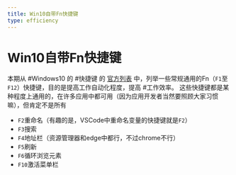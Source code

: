 ```yaml
---
title: Win10自带Fn快捷键
type: efficiency
---
```


# Win10自带Fn快捷键
本期从 #Windows10 的 #快捷键 的
[官方列表](https://support.microsoft.com/zh-cn/windows/windows-%E7%9A%84%E9%94%AE%E7%9B%98%E5%BF%AB%E6%8D%B7%E6%96%B9%E5%BC%8F-dcc61a57-8ff0-cffe-9796-cb9706c75eec#WindowsVersion=Windows_10)
中，列举一些常规通用的Fn（`F1`至`F12`）快捷键，目的是提高工作自动化程度，提高 #工作效率。
这些快捷键都是某种程度上通用的，在许多应用中都可用（因为应用开发者当然要照顾大家习惯嘛），但肯定不是所有
- `F2`重命名（有趣的是，VSCode中重命名变量的快捷键就是`F2`）
- `F3`搜索
- `F4`地址栏（资源管理器和edge中都行，不过chrome不行）
- `F5`刷新
- `F6`循环浏览元素
- `F10`激活菜单栏